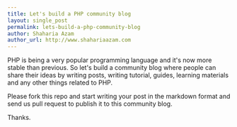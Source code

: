 ```yaml
---
title: Let's build a PHP community blog
layout: single_post
permalink: lets-build-a-php-community-blog
author: Shaharia Azam
author_url: http://www.shahariaazam.com
---
```


PHP is being a very popular programming language and it's now more stable than previous. So let's build a community blog where people can share their ideas by writing posts, writing tutorial, guides, learning materials and any other things related to PHP.

Please fork this repo and start writing your post in the markdown format and send us pull request to publish it to this community blog.

Thanks.
